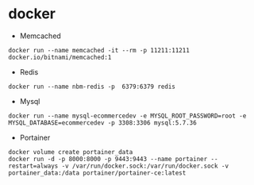 # docker
- Memcached
```
docker run --name memcached -it --rm -p 11211:11211 docker.io/bitnami/memcached:1
```
- Redis
```
docker run --name nbm-redis -p  6379:6379 redis
```
- Mysql
```
docker run --name mysql-ecommercedev -e MYSQL_ROOT_PASSWORD=root -e MYSQL_DATABASE=ecommercedev -p 3308:3306 mysql:5.7.36
```

- Portainer
```
docker volume create portainer_data
docker run -d -p 8000:8000 -p 9443:9443 --name portainer --restart=always -v /var/run/docker.sock:/var/run/docker.sock -v portainer_data:/data portainer/portainer-ce:latest
```

